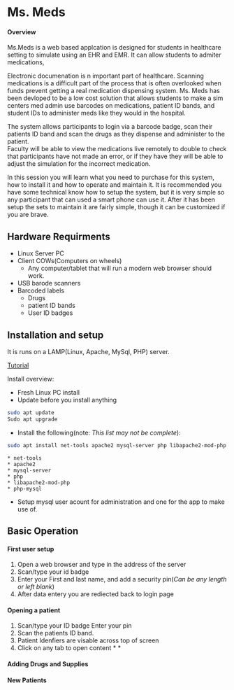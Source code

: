 # Ms. Meds

#### Overview
Ms.Meds is a web based applcation is designed for students in healthcare setting to simulate using an EHR and EMR.  It can allow students to admiter medications,

Electronic documenation is n important part of healthcare.  Scanning medications is a difficult part of the process that is often overlooked when funds 
prevent getting a real medication dispensing system.  Ms. Meds has been devloped to be a low cost solution that allows students to make a sim centers med 
admin use barcodes on medications, patient ID bands, and student IDs to administer meds like they would in the hospital.

The system allows participants to login via a barcode badge, scan their patients ID band and scan the drugs as they dispense and administer to the patient.  
Faculty will be able to view the medications live remotely to double to check that participants have not made an error, or if they have they will be able to 
adjust the simulation for the incorrect medication.

In this session you will learn what you need to purchase for this system, how to install it and how to operate and maintain it.  It is recommended you have 
some technical know how to setup the system, but it is very simple so any participant that can used a smart phone can use it.  After it has been setup the 
sets to maintain it are fairly simple, though it can be customized if you are brave.

## Hardware Requirments

* Linux Server PC
* Client COWs(Computers on wheels)
	* Any computer/tablet that will run a modern web browser should work.
* USB barode scanners
* Barcoded labels
	* Drugs
	* patient ID bands
	* User ID badges

## Installation and setup

It is runs on a LAMP(Linux, Apache, MySql, PHP) server.

[Tutorial](https://www.digitalocean.com/community/tutorials/how-to-install-linux-apache-mysql-php-lamp-stack-on-ubuntu-20-04)

Install overview:
* Fresh Linux PC install
* Update before you install anything
```sh
sudo apt update
Sudo apt upgrade
```
* Install the following(note: *This list may not be complete*):
```sh
sudo apt install net-tools apache2 mysql-server php libapache2-mod-php php-mysql
```
	* net-tools
	* apache2
	* mysql-server
	* php
	* libapache2-mod-php
	* php-mysql

* Setup mysql user acount for administration and one for the app to make use of.

## Basic Operation
#### First user setup
1. Open a web browser and type in the address of the server
2. Scan/type your id badge
3. Enter your First and last name, and add a security pin(*Can be any length or left blank*)
4. After data entery you are rediected back to login page

#### Opening a patient
1. Scan/type your ID badge
	Enter your pin
2. Scan the patients ID band.
3. Patient Idenfiers are visable across top of screen
4. Click on any tab to open content
	* 
	* 
#### Adding Drugs and Supplies

#### New Patients
#### 

